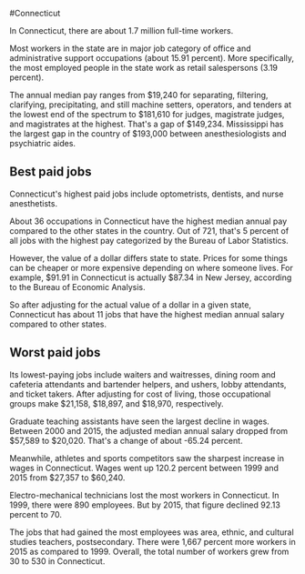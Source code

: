 

#Connecticut

In Connecticut, there are about 1.7 million full-time workers.


Most workers in the state are in major job category of office and administrative support occupations (about 15.91 percent). More specifically, the most employed people in the state work as retail salespersons (3.19 percent).
               
The annual median pay ranges from $19,240 for separating, filtering, clarifying, precipitating, and still machine setters, operators, and tenders at the lowest end of the spectrum to  $181,610 for judges, magistrate judges, and magistrates at the highest. That's a gap of $149,234. Mississippi has the largest gap in the country of $193,000 between anesthesiologists and psychiatric aides.
               
## Best paid jobs
Connecticut's highest paid jobs include optometrists, dentists, and nurse anesthetists.
               
About 36 occupations in Connecticut have the highest median annual pay compared to the other states in the country. Out of 721, that's 5 percent of all jobs with the highest pay categorized by the Bureau of Labor Statistics.
               
However, the value of a dollar differs state to state. Prices for some things can be cheaper or more expensive depending on where someone lives. For example, $91.91 in Connecticut is actually $87.34 in New Jersey, according to the Bureau of Economic Analysis.
               
So after adjusting for the actual value of a dollar in a given state, Connecticut has about 11 jobs that have the highest median annual salary compared to other states.
               
## Worst paid jobs

Its lowest-paying jobs include waiters and waitresses, dining room and cafeteria attendants and bartender helpers, and ushers, lobby attendants, and ticket takers. After adjusting for cost of living, those occupational groups make $21,158,  $18,897, and  $18,970, respectively.
               
Graduate teaching assistants have seen the largest decline in wages. Between 2000 and 2015, the adjusted median annual salary dropped from $57,589 to $20,020. That's a change of about -65.24 percent.
               
Meanwhile, athletes and sports competitors saw the sharpest increase in wages in Connecticut. Wages went up 120.2 percent between 1999 and 2015 from $27,357 to $60,240.

Electro-mechanical technicians lost the most workers in Connecticut. In 1999, there were 890 employees. But by 2015, that figure declined 92.13 percent to 70. 
               
The jobs that had gained the most employees was area, ethnic, and cultural studies teachers, postsecondary. There were 1,667 percent more workers in 2015 as compared to 1999. Overall, the total number of workers grew from 30 to 530 in Connecticut.
